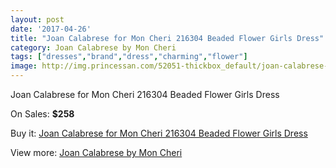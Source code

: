 ```yaml
---
layout: post
date: '2017-04-26'
title: "Joan Calabrese for Mon Cheri 216304 Beaded Flower Girls Dress"
category: Joan Calabrese by Mon Cheri
tags: ["dresses","brand","dress","charming","flower"]
image: http://img.princessan.com/52051-thickbox_default/joan-calabrese-for-mon-cheri-216304-beaded-flower-girls-dress.jpg
---
```

Joan Calabrese for Mon Cheri 216304 Beaded Flower Girls Dress

On Sales: **$258**
<a href="https://www.princessan.com/en/23469-joan-calabrese-for-mon-cheri-216304-beaded-flower-girls-dress.html"><amp-img layout="responsive" width="600" height="600" src="//img.princessan.com/52051-thickbox_default/joan-calabrese-for-mon-cheri-216304-beaded-flower-girls-dress.jpg" alt="Joan Calabrese for Mon Cheri 216304 Beaded Flower Girls Dress 0" /></a>
<a href="https://www.princessan.com/en/23469-joan-calabrese-for-mon-cheri-216304-beaded-flower-girls-dress.html"><amp-img layout="responsive" width="600" height="600" src="//img.princessan.com/52052-thickbox_default/joan-calabrese-for-mon-cheri-216304-beaded-flower-girls-dress.jpg" alt="Joan Calabrese for Mon Cheri 216304 Beaded Flower Girls Dress 1" /></a>

Buy it: [Joan Calabrese for Mon Cheri 216304 Beaded Flower Girls Dress](https://www.princessan.com/en/23469-joan-calabrese-for-mon-cheri-216304-beaded-flower-girls-dress.html "Joan Calabrese for Mon Cheri 216304 Beaded Flower Girls Dress")

View more: [Joan Calabrese by Mon Cheri](https://www.princessan.com/en/118- "Joan Calabrese by Mon Cheri")